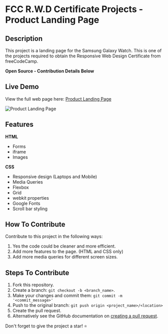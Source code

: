 # FCC R.W.D Certificate Projects - Product Landing Page

## Description

This project is a landing page for the Samsung Galaxy Watch. This is one of the projects required to obtain the Responsive Web Design Certificate from freeCodeCamp.

**Open Source - Contribution Details Below**

## Live Demo

View the full web page here: [Product Landing Page](https://quintin-dev.github.io/Projects-Product_Landing_Page/)

![Product Landing Page](preview.png)

## Features

**HTML**

-   Forms
-   iframe
-   Images

**CSS**

-   Responsive design (Laptops and Mobile)
-   Media Queries
-   Flexbox
-   Grid
-   webkit properties
-   Google Fonts
-   Scroll bar styling

## How To Contribute

Contribute to this project in the following ways:

1. Yes the code could be cleaner and more efficient.
2. Add more features to the page. (HTML and CSS only)
3. Add more media queries for different screen sizes.

## Steps To Contribute

1. Fork this repository.
2. Create a branch: `git checkout -b <branch_name>`.
3. Make your changes and commit them: `git commit -m '<commit_message>'`
4. Push to the original branch: `git push origin <project_name>/<location>`
5. Create the pull request.
6. Alternatively see the GitHub documentation on [creating a pull request](https://help.github.com/en/github/collaborating-with-issues-and-pull-requests/creating-a-pull-request).

Don't forget to give the project a star! ⭐
